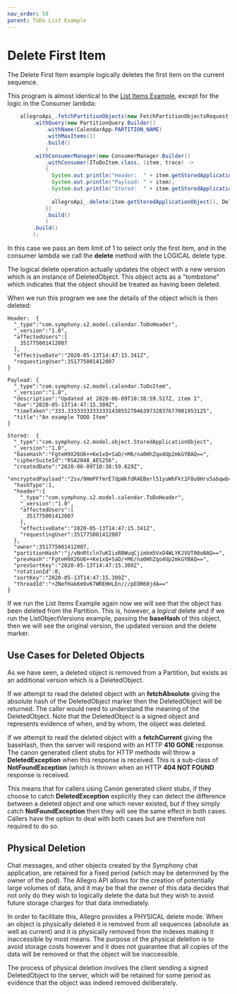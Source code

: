 ```yaml
---
nav_order: 50
parent: ToDo List Example
---
```

# Delete First Item

The Delete First Item example logically deletes the first item on the current sequence.

This program is almost identical to the [List Items Example](ListItems.md), except for the logic in the
Consumer lambda:

```java   
    allegroApi_.fetchPartitionObjects(new FetchPartitionObjectsRequest.Builder()
        .withQuery(new PartitionQuery.Builder()
            .withName(CalendarApp.PARTITION_NAME)
            .withMaxItems(1)
            .build()
            )
        .withConsumerManager(new ConsumerManager.Builder()
            .withConsumer(IToDoItem.class, (item, trace) ->
            {
              System.out.println("Header:  " + item.getStoredApplicationObject().getHeader());
              System.out.println("Payload: " + item);
              System.out.println("Stored:  " + item.getStoredApplicationObject());
              
              allegroApi_.delete(item.getStoredApplicationObject(), DeletionType.LOGICAL);
            })
            .build()
            )
        .build()
        );
```

In this case we pass an item limit of 1 to select only the first item, and in the consumer lambda we call
the **delete** method with the LOGICAL delete type.

The logical delete operation actually updates the object with a new version which is an instance of
DeletedObject. This object acts as a "tombstone" which indicates that the object should be treated as 
having been deleted.

When we run this program we see the details of the object which is then deleted:

```
Header:  {
  "_type":"com.symphony.s2.model.calendar.ToDoHeader",
  "_version":"1.0",
  "affectedUsers":[
    351775001412007
  ],
  "effectiveDate":"2020-05-13T14:47:15.341Z",
  "requestingUser":351775001412007
}

Payload: {
  "_type":"com.symphony.s2.model.calendar.ToDoItem",
  "_version":"1.0",
  "description":"Updated at 2020-06-09T10:38:59.517Z, item 1",
  "due":"2020-05-13T14:47:15.309Z",
  "timeTaken":"333.33333333333331438552704639732837677001953125",
  "title":"An example TODO Item"
}

Stored:  {
  "_type":"com.symphony.s2.model.object.StoredApplicationObject",
  "_version":"1.0",
  "baseHash":"FgteH9X26U6++Ke1xQ+SaD/+M6/na0HhZqo4Up2mkGYBAQ==",
  "cipherSuiteId":"RSA2048_AES256",
  "createdDate":"2020-06-09T10:38:59.629Z",
  "encryptedPayload":"2sv/9HmPFfmrE7dpWkfdR4EBerl51yuWhFkt2F0u0Hrv5abqwbvEV283+je0FgxH3NrucYp2xPnrzuCiA4R4hRh+Jy78UoqV2AYufyfN7HBH8oXAj5+Xh7ibD2kia3riwh00kVEIwL9szi3vmvN6SFptyhvIaaSlwU4aM8Mfkz0sjnXL0jwQEqClZsWr0LEeKQTKXqcSuS4vqGoYQTOgAmeGQ1TTS3lpAs5cI5ylF5sHnlni0+7BGsK3TyH5yazyMRds88NcGRJL/Vp85AOjpnkA19yK27WamRbG6+o9m0vlmBzU1e8/wvzWngIK51fuAOwTu6ZrrCL+eh2H+J7mFVCHk8XAEZ7CedSn23lqp8Aq6owSdduTPfMPoRhc2i7+wXbRqZSWv7YaJMf3eXDJyZTtidIV4Rt7es1T8ey2xaUONPQ=",
  "hashType":1,
  "header":{
    "_type":"com.symphony.s2.model.calendar.ToDoHeader",
    "_version":"1.0",
    "affectedUsers":[
      351775001412007
    ],
    "effectiveDate":"2020-05-13T14:47:15.341Z",
    "requestingUser":351775001412007
  },
  "owner":351775001412007,
  "partitionHash":"j/vNnRtcln7uKIixRBWuqCjimkm5VxO4WLYKJVUT00oBAQ==",
  "prevHash":"FgteH9X26U6++Ke1xQ+SaD/+M6/na0HhZqo4Up2mkGYBAQ==",
  "prevSortKey":"2020-05-13T14:47:15.309Z",
  "rotationId":0,
  "sortKey":"2020-05-13T14:47:15.309Z",
  "threadId":"+ZNefHakKm9vK7WREHHLEn///pEOR60jdA=="
}
```


If we run the List Items Example again now we will see that the object has been deleted from the Partition.
This is, however, a _logical_ delete and if we run the ListObjectVersions example, passing the **baseHash** of
this object, then we will see the original version, the updated version and the delete marker.


## Use Cases for Deleted Objects
As we have seen, a deleted object is removed from a Partition, but exists as an additional version which
is a DeletedObject.

If we attempt to read the deleted object with an **fetchAbsolute** giving the absolute hash of the DeletedObject marker
then the DeletedObject will be returned. The caller would need to understand the meaning of the DeletedObject.
Note that the DeletedObject is a signed object and represents evidence of when, and by whom, the object was
deleted.

If we attempt to read the deleted object with a **fetchCurrent** giving the baseHash, then the server will respond 
with an HTTP __410 GONE__ response. The canon generated client stubs for HTTP methods will throw a 
__DeletedException__ when this response is received. This is a sub-class of __NotFoundException__ (which
is thrown when an HTTP __404 NOT FOUND__ response is received.

This means that for callers using Canon generated client stubs, if they choose to catch __DeletedException__ 
explicitly they can detect the difference between a deleted object and one which never existed, but if they 
simply catch __NotFoundException__ then they will see the same effect in both cases. Callers have the option
to deal with both cases but are therefore not required to do so.

## Physical Deletion
Chat messages, and other objects created by the Symphony chat application, are retained for a fixed period (which may
be determined by the owner of the pod). The Allegro API allows for the creation of potentially large volumes
of data, and it may be that the owner of this data decides that not only do they wish to logically delete the 
data but they wish to avoid future storage charges for that data immediately.

In order to facilitate this, Allegro provides a PHYSICAL delete mode. When an object is physically deleted it
is removed from all sequences (absolute as well as current) and it is physically removed from the indexes
making it inaccessible by most means. The purpose of the physical deletion is to avoid storage costs however
and it does not guarantee that all copies of the data will be removed or that the object will be inaccessible.

The process of physical deletion involves the client sending a signed DeletedObject to the server, which will
be retained for some period as evidence that the object was indeed removed deliberately.
